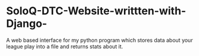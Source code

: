 # SoloQ-DTC-Website-writtten-with-Django-
A web based interface for my python program which stores data about your league play into a file and returns stats about it. 
